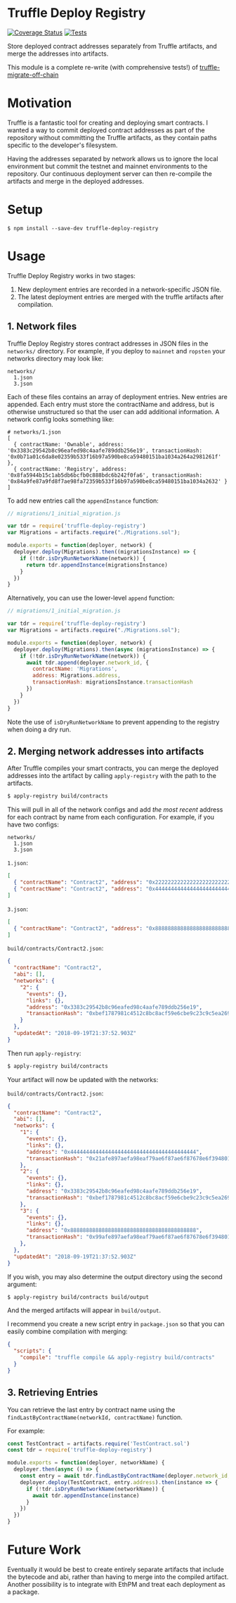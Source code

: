 # Truffle Deploy Registry

[![Coverage Status](https://coveralls.io/repos/github/MedCredits/truffle-deploy-registry/badge.svg?branch=master)](https://coveralls.io/github/MedCredits/truffle-deploy-registry?branch=master) [![Tests](https://travis-ci.org/MedCredits/truffle-deploy-registry.svg?branch=master)](https://travis-ci.org/MedCredits/truffle-deploy-registry)

Store deployed contract addresses separately from Truffle artifacts, and merge the addresses into artifacts.

This module is a complete re-write (with comprehensive tests!) of [truffle-migrate-off-chain](https://github.com/asselstine/truffle-migrate-off-chain)

# Motivation

Truffle is a fantastic tool for creating and deploying smart contracts.   I wanted a way to commit deployed contract addresses as part of the repository without committing the Truffle artifacts, as they contain paths specific to the developer's filesystem.

Having the addresses separated by network allows us to ignore the local environment but commit the testnet and mainnet environments to the repository.  Our continuous deployment server can then re-compile the artifacts and merge in the deployed addresses.

# Setup

```
$ npm install --save-dev truffle-deploy-registry
```

# Usage

Truffle Deploy Registry works in two stages:

1. New deployment entries are recorded in a network-specific JSON file.
2. The latest deployment entries are merged with the truffle artifacts after compilation.

## 1. Network files

Truffle Deploy Registry stores contract addresses in JSON files in the `networks/` directory.  For example, if you deploy to `mainnet` and `ropsten` your networks directory may look like:

```
networks/
  1.json
  3.json
```

Each of these files contains an array of deployment entries.  New entries are appended.  Each entry must store the contractName and address, but is otherwise unstructured so that the user can add additional information.  A network config looks something like:

```
# networks/1.json
[
  { contractName: 'Ownable', address: '0x3383c29542b8c96eafed98c4aafe789ddb256e19', transactionHash: '0x0b71a01c6da8e02359b533f16b97a590be8ca59480151ba1034a264a2981261f' },
  { contractName: 'Registry', address: '0x8fa5944b15c1ab5db6bcfb0c888bdc6b242f0fa6', transactionHash: '0x84a9fe87a9fd8f7ae98fa72359b533f16b97a590be8ca59480151ba1034a2632' }
]
```

To add new entries call the `appendInstance` function:

```javascript
// migrations/1_initial_migration.js

var tdr = require('truffle-deploy-registry')
var Migrations = artifacts.require("./Migrations.sol");

module.exports = function(deployer, network) {
  deployer.deploy(Migrations).then((migrationsInstance) => {
    if (!tdr.isDryRunNetworkName(network)) {
      return tdr.appendInstance(migrationsInstance)
    }
  })
}
```

Alternatively, you can use the lower-level `append` function:

```javascript
// migrations/1_initial_migration.js

var tdr = require('truffle-deploy-registry')
var Migrations = artifacts.require("./Migrations.sol");

module.exports = function(deployer, network) {
  deployer.deploy(Migrations).then(async (migrationsInstance) => {
    if (!tdr.isDryRunNetworkName(network)) {
      await tdr.append(deployer.network_id, {
        contractName: 'Migrations',
        address: Migrations.address,
        transactionHash: migrationsInstance.transactionHash
      })  
    }
  })
}
```

Note the use of `isDryRunNetworkName` to prevent appending to the registry when doing a dry run.

## 2. Merging network addresses into artifacts

After Truffle compiles your smart contracts, you can merge the deployed addresses into the artifact by calling `apply-registry` with the path to the artifacts.

```sh
$ apply-registry build/contracts
```

This will pull in all of the network configs and add *the most recent* address for each contract by name from each configuration.  For example, if you have two configs:

```
networks/
  1.json
  3.json
```

`1.json`:

```json
[
  { "contractName": "Contract2", "address": "0x2222222222222222222222222222222222222222", "transactionHash": "0x0b71a01c6da8e02359b533f16b97a590be8ca59480151ba1034a264a2981261f" },
  { "contractName": "Contract2", "address": "0x4444444444444444444444444444444444444444", "transactionHash": "0x21afe897aefa98eaf79ae6f87ae6f87678e6f39480151ba1034a264a29853124"  },
]
```

`3.json`:

```json
[
  { "contractName": "Contract2", "address": "0x8888888888888888888888888888888888888888", "transactionHash": "0x99afe897aefa98eaf79ae6f87ae6f87678e6f39480151ba1034a264a29853124" }
]
```

`build/contracts/Contract2.json`:

```json
{
  "contractName": "Contract2",
  "abi": [],
  "networks": {
    "2": {
      "events": {},
      "links": {},
      "address": "0x3383c29542b8c96eafed98c4aafe789ddb256e19",
      "transactionHash": "0xbef1787981c4512c8bc8acf59e6cbe9c23c9c5ea269b193ec71aae9f9c57c997"
    }
  },
  "updatedAt": "2018-09-19T21:37:52.903Z"
}
```

Then run `apply-registry`:

```sh
$ apply-registry build/contracts
```

Your artifact will now be updated with the networks:

`build/contracts/Contract2.json`:

```json
{
  "contractName": "Contract2",
  "abi": [],
  "networks": {
    "1": {
      "events": {},
      "links": {},
      "address": "0x4444444444444444444444444444444444444444",
      "transactionHash": "0x21afe897aefa98eaf79ae6f87ae6f87678e6f39480151ba1034a264a29853124"
    },
    "2": {
      "events": {},
      "links": {},
      "address": "0x3383c29542b8c96eafed98c4aafe789ddb256e19",
      "transactionHash": "0xbef1787981c4512c8bc8acf59e6cbe9c23c9c5ea269b193ec71aae9f9c57c997"
    },
    "3": {
      "events": {},
      "links": {},
      "address": "0x8888888888888888888888888888888888888888",
      "transactionHash": "0x99afe897aefa98eaf79ae6f87ae6f87678e6f39480151ba1034a264a29853124"
    },
  },
  "updatedAt": "2018-09-19T21:37:52.903Z"
}
```

If you wish, you may also determine the output directory using the second argument:

```sh
$ apply-registry build/contracts build/output
```

And the merged artifacts will appear in `build/output`.

I recommend you create a new script entry in `package.json` so that you can easily combine compilation with merging:

```json
{
  "scripts": {
    "compile": "truffle compile && apply-registry build/contracts"
  }
}
```

## 3. Retrieving Entries

You can retrieve the last entry by contract name using the `findLastByContractName(networkId, contractName)` function.

For example:

```javascript
const TestContract = artifacts.require('TestContract.sol')
const tdr = require('truffle-deploy-registry')

module.exports = function(deployer, networkName) {
  deployer.then(async () => {
    const entry = await tdr.findLastByContractName(deployer.network_id, 'Contract2')
    deployer.deploy(TestContract, entry.address).then(instance => {
      if (!tdr.isDryRunNetworkName(networkName)) {
        await tdr.appendInstance(instance)
      }
    })
  })
}
```

# Future Work

Eventually it would be best to create entirely separate artifacts that include the bytecode and abi, rather than having to merge into the compiled artifact.  Another possibility is to integrate with EthPM and treat each deployment as a package.
